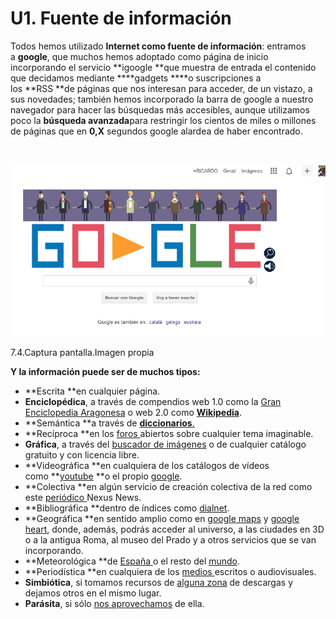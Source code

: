 
# U1. Fuente de información

Todos hemos utilizado **Internet como fuente de información**: entramos a **google**, que muchos hemos adoptado como página de inicio incorporando el servicio **igoogle **que muestra de entrada el contenido que decidamos mediante ****gadgets ****o suscripciones a los **RSS **de páginas que nos interesan para acceder, de un vistazo, a sus novedades; también hemos incorporado la barra de google a nuestro navegador para hacer las búsquedas más accesibles, aunque utilizamos poco la **búsqueda avanzada**para restringir los cientos de miles o millones de páginas que en ****0,X**** segundos google alardea de haber encontrado.

 


![](img/capturadagoogle2.jpg)

7.4.Captura pantalla.Imagen propia

**Y la información puede ser de muchos tipos:**

- **Escrita **en cualquier página.
- **Enciclopédica**, a través de compendios web 1.0 como la [Gran Enciclopedia Aragonesa](http://www.enciclopedia-aragonesa.com/) o web 2.0 como **[Wikipedia](http://es.wikipedia.org/wiki/Wikipedia:Portada)**.
- **Semántica **a través de [**diccionarios**.](http://www.rae.es/rae.html)
- **Recíproca **en los [foros ](http://www.cambio-climatico.com/foro/)abiertos sobre cualquier tema imaginable.
- **Gráfica**, a través del [buscador de imágenes](http://images.google.es/imghp?hl=es&amp;ie=UTF-8&amp;tab=wi) o de cualquier catálogo gratuito y con licencia libre.
- **Videográfica **en cualquiera de los catálogos de vídeos como **[youtube](http://www.youtube.com/?gl=ES&amp;hl=es) **o el propio [google](http://video.google.es/?hl=es&amp;ie=UTF-8&amp;tab=wv).
- **Colectiva **en algún servicio de creación colectiva de la red como este [periódico ](http://catedu.es/nexunews/)Nexus News.
- **Bibliográfica **dentro de índices como [dialnet](http://dialnet.unirioja.es/).
- **Geográfica **en sentido amplio como en [google maps](http://maps.google.es/maps?sourceid=navclient&amp;hl=es&amp;rlz=1T4GGLL_es&amp;q=dialnet&amp;um=1&amp;ie=UTF-8&amp;sa=N&amp;tab=wl) y [google heart](http://earth.google.es/), donde, además, podrás acceder al universo, a las ciudades en 3D o a la antigua Roma, al museo del Prado y a otros servicios que se van incorporando.
- **Meteorológica **de [España ](http://www.aemet.es/es/portada)o el resto del [mundo](http://www.tutiempo.net/).
- **Periodística **en cualquiera de los [medios ](http://kiosko.net/es/)escritos o audiovisuales.
- **Simbiótica**, si tomamos recursos de [alguna zona](http://www.slideshare.net/) de descargas y dejamos otros en el mismo lugar.
- **Parásita**, si sólo [nos aprovechamos](http://www.rincondelvago.com/) de ella.

